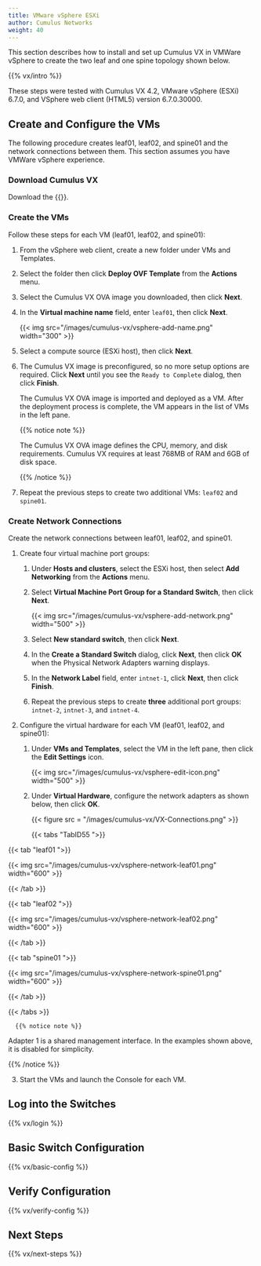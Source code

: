 ```yaml
---
title: VMware vSphere ESXi
author: Cumulus Networks
weight: 40
---
```

This section describes how to install and set up Cumulus VX in VMWare vSphere to create the two leaf and one spine topology shown below.

{{% vx/intro %}}

These steps were tested with Cumulus VX 4.2, VMware vSphere (ESXi) 6.7.0, and VSphere web client (HTML5) version 6.7.0.30000.

## Create and Configure the VMs

The following procedure creates leaf01, leaf02, and spine01 and the network connections between them. This section assumes you have VMWare vSphere experience.

### Download Cumulus VX

Download the {{<exlink url="https://cumulusnetworks.com/products/cumulus-vx/download/" text="OVA disk image for VMware">}}.

### Create the VMs

Follow these steps for each VM (leaf01, leaf02, and spine01):

1. From the vSphere web client, create a new folder under VMs and Templates.
2. Select the folder then click **Deploy OVF Template** from the **Actions** menu.
3. Select the Cumulus VX OVA image you downloaded, then click **Next**.
4. In the **Virtual machine name** field, enter `leaf01`, then click **Next**.

   {{< img src="/images/cumulus-vx/vsphere-add-name.png" width="300" >}}

5. Select a compute source (ESXi host), then click **Next**.
6. The Cumulus VX image is preconfigured, so no more setup options are required. Click **Next** until you see the `Ready to Complete` dialog, then click **Finish**.

   The Cumulus VX OVA image is imported and deployed as a VM. After the deployment process is complete, the VM appears in the list of VMs in the left pane.

   {{% notice note %}}

   The Cumulus VX OVA image defines the CPU, memory, and disk requirements. Cumulus VX requires at least 768MB of RAM and 6GB of disk space.

   {{% /notice %}}

7. Repeat the previous steps to create two additional VMs: `leaf02` and `spine01`.

### Create Network Connections

Create the network connections between leaf01, leaf02, and spine01.

1. Create four virtual machine port groups:
   1. Under **Hosts and clusters**, select the ESXi host, then select **Add Networking** from the **Actions** menu.
   2. Select **Virtual Machine Port Group for a Standard Switch**, then click **Next**.

      {{< img src="/images/cumulus-vx/vsphere-add-network.png" width="500" >}}

   3. Select **New standard switch**, then click **Next**.
   4. In the **Create a Standard Switch** dialog, click **Next**, then click **OK** when the Physical Network Adapters warning displays.
   5. In the **Network Label** field, enter `intnet-1`, click **Next**, then click **Finish**.
   6. Repeat the previous steps to create **three** additional port groups: `intnet-2`, `intnet-3`, and `intnet-4`.

2. Configure the virtual hardware for each VM (leaf01, leaf02, and spine01):
   1. Under **VMs and Templates**, select the VM in the left pane, then click the **Edit Settings** icon.

      {{< img src="/images/cumulus-vx/vsphere-edit-icon.png" width="500" >}}

   2. Under **Virtual Hardware**, configure the network adapters as shown below, then click **OK**.

      {{< figure src = "/images/cumulus-vx/VX-Connections.png" >}}

      {{< tabs "TabID55 ">}}

{{< tab "leaf01 ">}}

{{< img src="/images/cumulus-vx/vsphere-network-leaf01.png" width="600" >}}

{{< /tab >}}

{{< tab "leaf02 ">}}

{{< img src="/images/cumulus-vx/vsphere-network-leaf02.png" width="600" >}}

{{< /tab >}}

{{< tab "spine01 ">}}

{{< img src="/images/cumulus-vx/vsphere-network-spine01.png" width="600" >}}

{{< /tab >}}

{{< /tabs >}}

      {{% notice note %}}

Adapter 1 is a shared management interface. In the examples shown above, it is disabled for simplicity.

{{% /notice %}}


3. Start the VMs and launch the Console for each VM.

## Log into the Switches

{{% vx/login %}}

## Basic Switch Configuration

{{% vx/basic-config %}}

## Verify Configuration

{{% vx/verify-config %}}

## Next Steps

{{% vx/next-steps %}}
